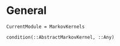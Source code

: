 # General

```@meta
CurrentModule = MarkovKernels
```


```@docs
condition(::AbstractMarkovKernel, ::Any)
```